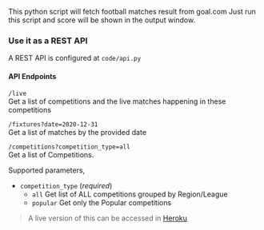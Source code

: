 This python script will fetch football matches result from goal.com
Just run this script and score will be shown in the output window.


### Use it as a REST API
A REST API is configured at `code/api.py`

#### API Endpoints
`/live`  
Get a list of competitions and the live matches happening in these competitions

`/fixtures?date=2020-12-31`  
Get a list of matches by the provided date

`/competitions?competition_type=all`  
Get a list of Competitions.

Supported parameters,   
- `competition_type` (*required*)
  - `all` Get list of ALL competitions grouped by Region/League
  - `popular` Get only the Popular competitions

> A live version of this can be accessed in [Heroku](https://goal-com-api.herokuapp.com)
